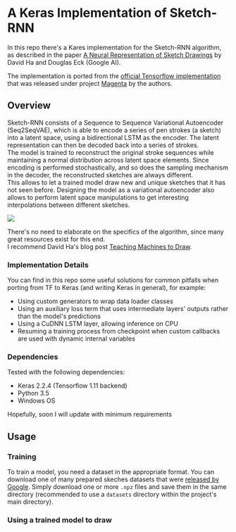 # A Keras Implementation of Sketch-RNN
In this repo there's a Kares implementation for the Sketch-RNN algorithm, as described in the paper [A Neural Representation of Sketch Drawings](https://arxiv.org/pdf/1704.03477.pdf) by David Ha and Douglas Eck (Google AI).

The implementation is ported from the [official Tensorflow implementation](https://github.com/tensorflow/magenta/tree/master/magenta/models/sketch_rnn) that was released under project [Magenta](https://magenta.tensorflow.org/) by the authors.

## Overview
Sketch-RNN consists of a Sequence to Sequence Variational Autoencoder (Seq2SeqVAE), which is able to encode a series of pen strokes (a sketch) into a latent space, using a bidirectional LSTM as the encoder. The latent representation can then be decoded back into a series of strokes.  
The model is trained to reconstruct the original stroke sequences while maintaining a normal distribution across latent space elements. Since encoding is performed stochastically, and so does the sampling mechanism in the decoder, the reconstructed sketches are always different.  
This allows to let a trained model draw new and unique sketches that it has not seen before. Designing the model as a variational autoencoder also allows to perform latent space manipulations to get interesting interpolations between different sketches.

![](https://cdn.rawgit.com/tensorflow/magenta/master/magenta/models/sketch_rnn/assets/sketch_rnn_schematic.svg)

There's no need to elaborate on the specifics of the algorithm, since many great resources exist for this end.  
I recommend David Ha's blog post [Teaching Machines to Draw](https://ai.googleblog.com/2017/04/teaching-machines-to-draw.html).

### Implementation Details
You can find in this repo some useful solutions for common pitfalls when porting from TF to Keras (and writing Keras in general), for example:
  * Using custom generators to wrap data loader classes
  * Using an auxiliary loss term that uses intermediate layers' outputs rather than the model's predictions
  * Using a CuDNN LSTM layer, allowing inference on CPU
  * Resuming a training process from checkpoint when custom callbacks are used with dynamic internal variables


### Dependencies
Tested with the following dependencies:
  * Keras 2.2.4 (Tensorflow 1.11 backend)
  * Python 3.5
  * Windows OS

Hopefully, soon I will update with minimum requirements

## Usage

### Training
To train a model, you need a dataset in the appropriate format. You can download one of many prepared skeches datasets that were [released by Google](https://console.cloud.google.com/storage/browser/quickdraw_dataset/sketchrnn). Simply download one or more `.npz` files and save them in the same directory (recommended to use a `datasets` directory within the project's main directory).
### Using a trained model to draw
